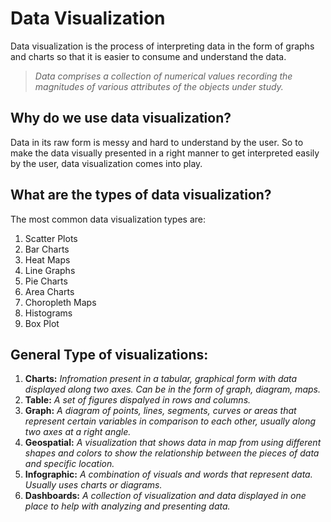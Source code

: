 # Data Visualization
Data visualization is the process of interpreting data in the form of graphs and charts so that it is easier to consume and understand the data.

> _Data comprises a collection of numerical values recording the magnitudes of various attributes of the objects under study._

## Why do we use data visualization?
Data in its raw form is messy and hard to understand by the user. So to make the data visually presented in a right manner to get interpreted easily by the user, data visualization comes into play.

## What are the types of data visualization?
The most common data visualization types are: 
1. Scatter Plots
2. Bar Charts
3. Heat Maps
4. Line Graphs
5. Pie Charts
6. Area Charts
7. Choropleth Maps
8. Histograms
9. Box Plot


## General Type of visualizations:
1. **Charts:** _Infromation present in a tabular, graphical form with data displayed along two axes. Can be in the form of graph, diagram, maps._
2. **Table:** _A set of figures dispalyed in rows and columns._
3. **Graph:** _A diagram of points, lines, segments, curves or areas that represent certain variables in comparison to each other, usually along two axes at a right angle._
4. **Geospatial:** _A visualization that shows data in map from using different shapes and colors to show the relationship between the pieces of data and specific location._
5. **Infographic:** _A combination of visuals and words that represent data. Usually uses charts or diagrams._
6. **Dashboards:** _A collection of visualization and data displayed in one place to help with analyzing and presenting data._
